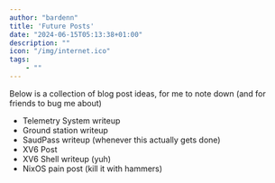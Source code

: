 ```yaml
---
author: "bardenn"
title: 'Future Posts'
date: "2024-06-15T05:13:38+01:00"
description: ""
icon: "/img/internet.ico"
tags:
    - ""
---
```


Below is a collection of blog post ideas, for me to note down (and for friends to bug me about)

- Telemetry System writeup
- Ground station writeup
- SaudPass writeup (whenever this actually gets done)
- XV6 Post
- XV6 Shell writeup (yuh)
- NixOS pain post (kill it with hammers)